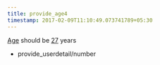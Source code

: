 ```yaml
---
title: provide_age4
timestamp: 2017-02-09T11:10:49.073741789+05:30
---
```


[Age](type) should be [27](number/number) years
* provide_userdetail/number
